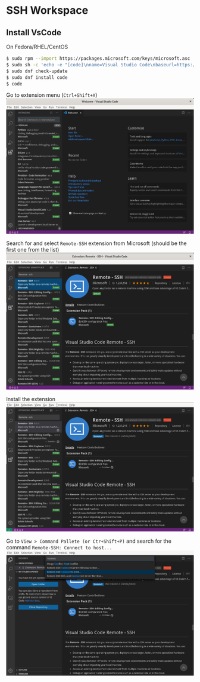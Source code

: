 # SSH Workspace
## Install VsCode
On Fedora/RHEL/CentOS
```bash
$ sudo rpm --import https://packages.microsoft.com/keys/microsoft.asc
$ sudo sh -c 'echo -e "[code]\nname=Visual Studio Code\nbaseurl=https://packages.microsoft.com/yumrepos/vscode\nenabled=1\ngpgcheck=1\ngpgkey=https://packages.microsoft.com/keys/microsoft.asc" > /etc/yum.repos.d/vscode.repo'
$ sudo dnf check-update
$ sudo dnf install code
$ code
```
Go to extension menu (`Ctrl+Shift+X`)   
![Extension menu](media/1_extension_menu.png)

Search for and select `Remote-SSH` extension from Microsoft (should be the first one from the list)   
![Search Remote-SSH](media/2_search_remote_ssh.png)

Install the extension   
![Install Remote-SSH](media/3_install_remote_ssh.png)

Go to `View > Command Pallete (or Ctr+Shift+P)` and search for the command `Remote-SSH: Connect to host...`   
![Connect Remote-SSH](media/4_connect_remote_ssh.png)

